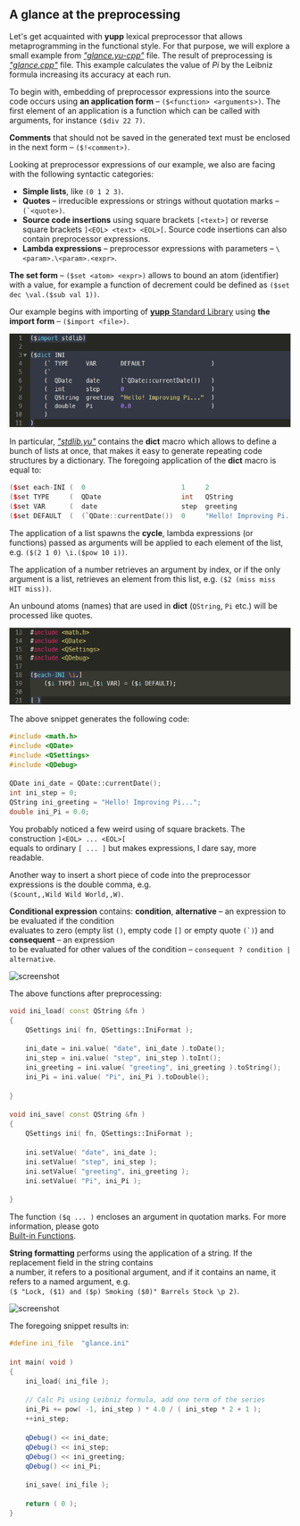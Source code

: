 A glance at the preprocessing
-----------------------------

Let's get acquainted with __yupp__ lexical preprocessor that allows metaprogramming in
the functional style. For that purpose, we will explore a small example from
[_"glance.yu-cpp"_](pic/glance.yu-cpp.md) file. The result of preprocessing is 
[_"glance.cpp"_](../eg/glance/glance.cpp) file. This example calculates the value of _Pi_
by the Leibniz formula increasing its accuracy at each run.

To begin with, embedding of preprocessor expressions into the source code occurs using
__an application form__ – `($<function> <arguments>)`. The first element of an application
is a function which can be called with arguments, for instance `($div 22 7)`.

__Comments__ that should not be saved in the generated text must be enclosed in the next
form – `($!<comment>)`.

Looking at preprocessor expressions of our example, we also are facing with the following
syntactic categories:
* __Simple lists__, like `(0 1 2 3)`.
* __Quotes__ – irreducible expressions or strings without quotation marks – ```(`<quote>)```.
* __Source code insertions__ using square brackets `[<text>]` or reverse square brackets
`]<EOL> <text> <EOL>[`. Source code insertions can also contain preprocessor expressions.
* __Lambda expressions__ – preprocessor expressions with parameters – `\<param>.\<param>.<expr>`.

__The set form__ – `($set <atom> <expr>)` allows to bound an atom (identifier) with a value,
for example a function of decrement could be defined as `($set dec \val.($sub val 1))`.

Our example begins with importing of [__yupp__ Standard Library](../lib/README.md) using
__the import form__ – `($import <file>)`.

![screenshot](pic/glance_01.png)

In particular, [_"stdlib.yu"_](../lib/stdlib.yu) contains the __dict__ macro which allows to
define a bunch of lists at once, that makes it easy to generate repeating code structures by
a dictionary. The foregoing application of the __dict__ macro is equal to:

```cpp
($set each-INI (  0                        1     2                         3       ))
($set TYPE     (  QDate                    int   QString                   double  ))
($set VAR      (  date                     step  greeting                  Pi      ))
($set DEFAULT  (  (`QDate::currentDate())  0     "Hello! Improving Pi..."  0.0     ))
```

The application of a list spawns the __cycle__, lambda expressions (or functions) passed as
arguments will be applied to each element of the list, e.g. `($(2 1 0) \i.($pow 10 i))`.

The application of a number retrieves an argument by index, or if the only argument is a list,
retrieves an element from this list, e.g. `($2 (miss miss HIT miss))`.

An unbound atoms (names) that are used in __dict__ (`QString`, `Pi` etc.)
will be processed like quotes.

![screenshot](pic/glance_02.png)

The above snippet generates the following code:

```cpp
#include <math.h>
#include <QDate>
#include <QSettings>
#include <QDebug>

QDate ini_date = QDate::currentDate();
int ini_step = 0;
QString ini_greeting = "Hello! Improving Pi...";
double ini_Pi = 0.0;
```

You probably noticed a few weird using of square brackets. The construction
`]<EOL> ... <EOL>[`<br>
equals to ordinary `[ ... ]` but makes expressions, I dare say, more readable.

Another way to insert a short piece of code into the preprocessor expressions
is the double comma, e.g.<br>
`($count,,Wild Wild World,,W)`.

__Conditional expression__ contains: __condition__,
__alternative__ – an expression to be evaluated if the condition<br>
evaluates to zero (empty list `()`, empty code `[]` or empty quote ```(`)```)
and __consequent__ – an expression<br>
to be evaluated for other values of the condition –
```consequent ? condition | alternative```.

![screenshot](pic/glance_03.png)

The above functions after preprocessing:

```cpp
void ini_load( const QString &fn )
{
	QSettings ini( fn, QSettings::IniFormat );

	ini_date = ini.value( "date", ini_date ).toDate();
	ini_step = ini.value( "step", ini_step ).toInt();
	ini_greeting = ini.value( "greeting", ini_greeting ).toString();
	ini_Pi = ini.value( "Pi", ini_Pi ).toDouble();

}

void ini_save( const QString &fn )
{
	QSettings ini( fn, QSettings::IniFormat );

	ini.setValue( "date", ini_date );
	ini.setValue( "step", ini_step );
	ini.setValue( "greeting", ini_greeting );
	ini.setValue( "Pi", ini_Pi );

}
```

The function `($q ... )` encloses an argument in quotation marks. For more
information, please goto<br>
[Built-in Functions](../doc/builtin.md).

__String formatting__ performs using the application of a string.
If the replacement field in the string contains<br>
a number, it refers to a positional argument, and if it contains an name,
it refers to a named argument, e.g.<br>
```($ "Lock, ($1) and ($p) Smoking ($0)" Barrels Stock \p 2)```.

![screenshot](pic/glance_04.png)

The foregoing snippet results in:

```cpp
#define ini_file  "glance.ini"

int main( void )
{
	ini_load( ini_file );

	// Calc Pi using Leibniz formula, add one term of the series
	ini_Pi += pow( -1, ini_step ) * 4.0 / ( ini_step * 2 + 1 );
	++ini_step;

	qDebug() << ini_date;
	qDebug() << ini_step;
	qDebug() << ini_greeting;
	qDebug() << ini_Pi;

	ini_save( ini_file );

	return ( 0 );
}
```
